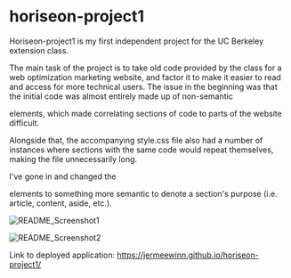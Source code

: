 # horiseon-project1

Horiseon-project1 is my first independent project for the UC Berkeley extension class.

The main task of the project is to take old code provided by the class for a web optimization marketing website, and factor it to make it easier to read and access for more technical users. The issue in the beginning was that the initial code was almost entirely made up of non-semantic <div> elements, which made correlating sections of code to parts of the website difficult. 
  
Alongside that, the accompanying style.css file also had a number of instances where sections with the same code would repeat themselves, making the file unnecessarily long. 
  
I've gone in and changed the <div> elements to something more semantic to denote a section's purpose (i.e. article, content, aside, etc.). 
  
  ![README_Screenshot1](https://user-images.githubusercontent.com/88342540/134784561-9127ce2c-40ff-475a-b572-c66af03fcf52.png)
  
  ![README_Screenshot2](https://user-images.githubusercontent.com/88342540/134784716-373eed4a-071e-4fc0-becd-61aabbfdd22f.png)

 Link to deployed application: https://jermeewinn.github.io/horiseon-project1/
